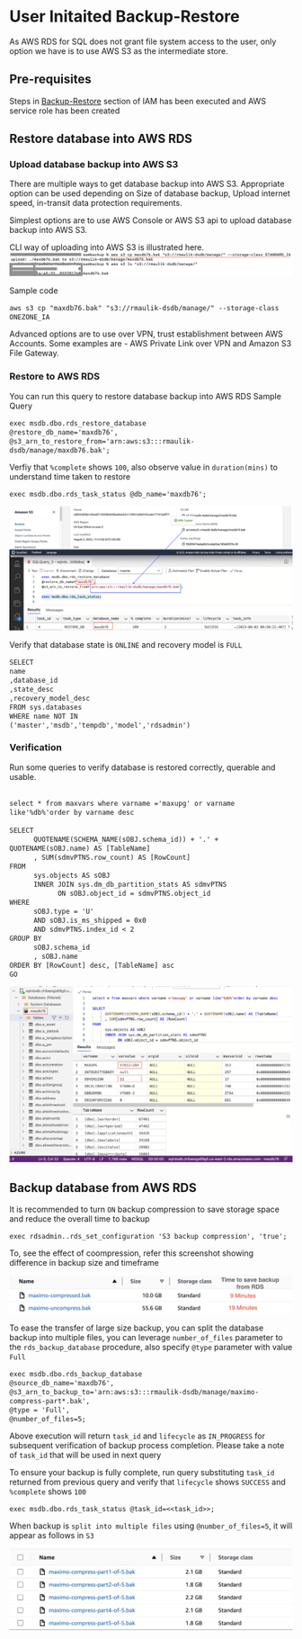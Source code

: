 # User Initaited Backup-Restore #
As AWS RDS for SQL does not grant file system access to the user, only option we have is to use AWS S3 as the intermediate store.

## Pre-requisites ##
Steps in [Backup-Restore](iam.md) section of IAM has been executed and AWS service role has been created

## Restore database into AWS RDS ##
### Upload database backup into AWS S3 ###
There are multiple ways to get database backup into AWS S3. Appropriate option can be used depending on Size of database backup, Upload internet speed, in-transit data protection requirements.

Simplest options are to use AWS Console or AWS S3 api to upload database backup into AWS S3.

CLI way of uploading into AWS S3 is illustrated here.
![AWS CLI approach ](pics/backup-restore/1-copy-to-s3.png)

Sample code
```
aws s3 cp "maxdb76.bak" "s3://rmaulik-dsdb/manage/" --storage-class ONEZONE_IA
```

Advanced options are to use over VPN, trust establishment between AWS Accounts. Some examples are - AWS Private Link over VPN and Amazon S3 File Gateway.

### Restore to AWS RDS ###
You can run this query to restore database backup into AWS RDS
Sample Query

```
exec msdb.dbo.rds_restore_database
@restore_db_name='maxdb76',
@s3_arn_to_restore_from='arn:aws:s3:::rmaulik-dsdb/manage/maxdb76.bak';
```

Verfiy that `%complete` shows `100`, also observe value in `duration(mins)` to understand time taken to restore

```
exec msdb.dbo.rds_task_status @db_name='maxdb76'; 
```
![Restore to AWS RDS](pics/backup-restore/2-restore-to-rds.png)

Verify that database state is `ONLINE` and recovery model is `FULL`

```
SELECT 
name
,database_id
,state_desc
,recovery_model_desc
FROM sys.databases
WHERE name NOT IN
('master','msdb','tempdb','model','rdsadmin')
```

### Verification ###
Run some queries to verify database is restored correctly, querable and usable.

```

select * from maxvars where varname ='maxupg' or varname like'%db%'order by varname desc

SELECT
      QUOTENAME(SCHEMA_NAME(sOBJ.schema_id)) + '.' + QUOTENAME(sOBJ.name) AS [TableName]
      , SUM(sdmvPTNS.row_count) AS [RowCount]
FROM
      sys.objects AS sOBJ
      INNER JOIN sys.dm_db_partition_stats AS sdmvPTNS
            ON sOBJ.object_id = sdmvPTNS.object_id
WHERE 
      sOBJ.type = 'U'
      AND sOBJ.is_ms_shipped = 0x0
      AND sdmvPTNS.index_id < 2
GROUP BY
      sOBJ.schema_id
      , sOBJ.name
ORDER BY [RowCount] desc, [TableName] asc
GO
```

![Verification](pics/backup-restore/3-verify.png)

## Backup database from AWS RDS ##
It is recommended to turn `ON` backup compression to save storage space and reduce the overall time to backup

```
exec rdsadmin..rds_set_configuration 'S3 backup compression', 'true';
```
To, see the effect of coompression, refer this screenshot showing difference in backup size and timeframe

![BackupwithOutCompression](pics/backup-restore/4-backup-from-rds.png)

To ease the transfer of large size backup, you can split the database backup into multiple files, you can leverage ``number_of_files`` parameter to the ``rds_backup_database`` procedure, also specify
``@type`` parameter with value ``Full``

```
exec msdb.dbo.rds_backup_database
@source_db_name='maxdb76',
@s3_arn_to_backup_to='arn:aws:s3:::rmaulik-dsdb/manage/maximo-compress-part*.bak',
@type = 'Full',
@number_of_files=5;
```

Above execution will return `task_id` and `lifecycle` as `IN_PROGRESS` for subsequent verification of backup process completion. Please take a note of `task_id` that will be used in next query

To ensure your backup is fully complete, run query substituting `task_id` returned from previous query and verify that `lifecycle` shows `SUCCESS` and `%complete` shows `100`
```
exec msdb.dbo.rds_task_status @task_id=<<task_id>>; 
```

When backup is `split into multiple files` using `@number_of_files=5`, it will appear as follows in `S3`

![BackupwithCompressionAndParts](pics/backup-restore/5-backup-from-rdswithpart.png)

